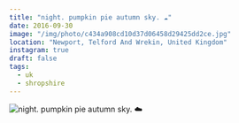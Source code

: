 ```yaml
---
title: "night. pumpkin pie autumn sky. ☁️"
date: 2016-09-30
image: "/img/photo/c434a908cd10d37d06458d29425dd2ce.jpg"
location: "Newport, Telford And Wrekin, United Kingdom"
instagram: true
draft: false
tags:
  - uk
  - shropshire
---
```


![night. pumpkin pie autumn sky. ☁️](/img/photo/c434a908cd10d37d06458d29425dd2ce.jpg)

